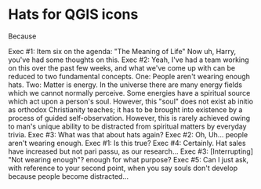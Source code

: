 # Hats for QGIS icons

Because

Exec #1: Item six on the agenda: "The Meaning of Life" Now uh, Harry, you've had some thoughts on this.
Exec #2: Yeah, I've had a team working on this over the past few weeks, and what we've come up with can be reduced to two fundamental concepts. One: People aren't wearing enough hats. Two: Matter is energy. In the universe there are many energy fields which we cannot normally perceive. Some energies have a spiritual source which act upon a person's soul. However, this "soul" does not exist ab initio as orthodox Christianity teaches; it has to be brought into existence by a process of guided self-observation. However, this is rarely achieved owing to man's unique ability to be distracted from spiritual matters by everyday trivia.
Exec #3: What was that about hats again?
Exec #2: Oh, Uh... people aren't wearing enough.
Exec #1: Is this true?
Exec #4: Certainly. Hat sales have increased but not pari passu, as our research...
Exec #3: [Interrupting] "Not wearing enough"? enough for what purpose?
Exec #5: Can I just ask, with reference to your second point, when you say souls don't develop because people become distracted...